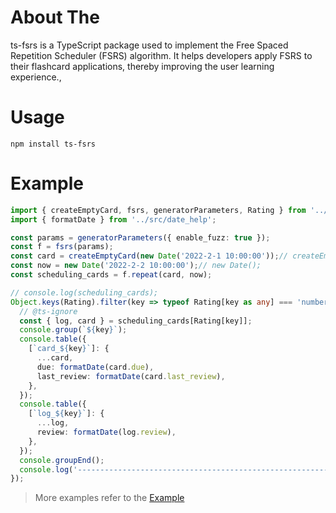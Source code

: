 # About The

ts-fsrs is a TypeScript package used to implement the Free Spaced Repetition Scheduler (FSRS) algorithm. It helps
developers apply FSRS to their flashcard applications, thereby improving the user learning experience.,

# Usage

```
npm install ts-fsrs
```

# Example

```typescript
import { createEmptyCard, fsrs, generatorParameters, Rating } from '../src/fsrs';
import { formatDate } from '../src/date_help';

const params = generatorParameters({ enable_fuzz: true });
const f = fsrs(params);
const card = createEmptyCard(new Date('2022-2-1 10:00:00'));// createEmptyCard();
const now = new Date('2022-2-2 10:00:00');// new Date();
const scheduling_cards = f.repeat(card, now);

// console.log(scheduling_cards);
Object.keys(Rating).filter(key => typeof Rating[key as any] === 'number').forEach(key => {
  // @ts-ignore
  const { log, card } = scheduling_cards[Rating[key]];
  console.group(`${key}`);
  console.table({
    [`card_${key}`]: {
      ...card,
      due: formatDate(card.due),
      last_review: formatDate(card.last_review),
    },
  });
  console.table({
    [`log_${key}`]: {
      ...log,
      review: formatDate(log.review),
    },
  });
  console.groupEnd();
  console.log('----------------------------------------------------------------');
});

```

> More examples refer to the [Example](https://github.com/ishiko732/ts-fsrs/blob/master/test/index.ts)